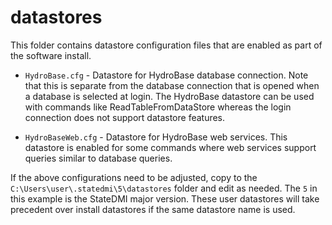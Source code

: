 # datastores #

This folder contains datastore configuration files that are enabled as part of the software install.

* `HydroBase.cfg` - Datastore for HydroBase database connection.
Note that this is separate from the database connection that is opened when a
database is selected at login.
The HydroBase datastore can be used with commands like ReadTableFromDataStore
whereas the login connection does not support datastore features.

* `HydroBaseWeb.cfg` - Datastore for HydroBase web services.
This datastore is enabled for some commands where web services support queries
similar to database queries.

If the above configurations need to be adjusted, copy to the
`C:\Users\user\.statedmi\5\datastores` folder and edit as needed.
The `5` in this example is the StateDMI major version.
These user datastores will take precedent over install datastores if the
same datastore name is used.
